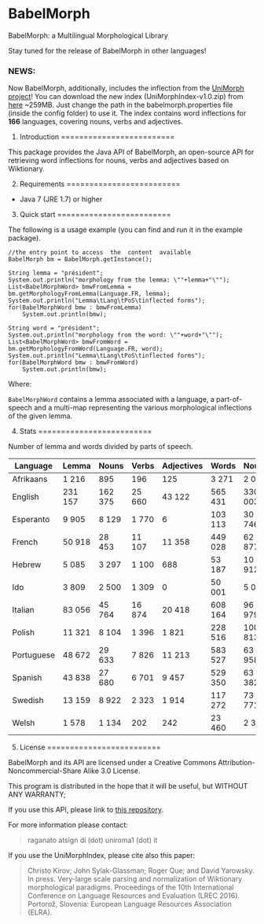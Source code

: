 # BabelMorph

BabelMorph: a Multilingual Morphological Library

Stay tuned for the release of BabelMorph in other languages! 

### NEWS:
Now BabelMorph, additionally, includes the inflection from the [UniMorph project](http://ckirov.github.io/UniMorph/)!
You can download the new index (UniMorphIndex-v1.0.zip) from [here](https://drive.google.com/file/d/0B-Ba2nFPJEUCMWE3bk9wbHBTTDQ/view?usp=sharing) ~259MB. 
Just change the path in the babelmorph.properties file (inside the config folder) to use it. The index contains word inflections for **166** languages, covering nouns, verbs and adjectives.  

1. Introduction
=========================

This package provides the Java API of BabelMorph, an open-source API for retrieving word inflections for nouns, verbs and adjectives based on Wiktionary.

2. Requirements
=========================

- Java 7 (JRE 1.7) or higher

3. Quick start
=========================

The following is a usage example (you can find and run it in the example package).

	//the entry point to access  the  content  available
	BabelMorph bm = BabelMorph.getInstance();
	
	String lemma = "président";
	System.out.println("morphology from the lemma: \""+lemma+"\"");
	List<BabelMorphWord> bmwFromLemma = bm.getMorphologyFromLemma(Language.FR, lemma);
	System.out.println("Lemma\tLang\tPoS\tinflected forms");
	for(BabelMorphWord bmw : bmwFromLemma)
		System.out.println(bmw);
		
	String word = "président";
	System.out.println("morphology from the word: \""+word+"\"");
	List<BabelMorphWord> bmwFromWord = bm.getMorphologyFromWord(Language.FR, word);
	System.out.println("Lemma\tLang\tPoS\tinflected forms");
	for(BabelMorphWord bmw : bmwFromWord)
		System.out.println(bmw);

Where:

`BabelMorphWord` contains a lemma associated with a language, a part-of-speech and a multi-map representing the various morphological inflections of the given lemma.

4. Stats 
=========================

Number of lemma and words divided by parts of speech.

| Language | Lemma | Nouns | Verbs | Adjectives | Words | Nouns | Verbs | Adjectives |
| -------  | ----- | ----- | ----- | ---------- | ----- | ----- | ----- | ---------- |
| Afrikaans | 1 216 | 895| 196  |125  | 3 271 |  2 049 | 768 | 454 |
| English | 231 157 | 162 375 | 25 660  |43 122| 565 431 | 330 003 | 104 951 | 130 477 |
| Esperanto | 9 905 |8 129 |  1 770 | 6 |103 113 | 30 746 | 72 343 | 24 |
| French | 50 918 |28 453 |  11 107 |11 358 |449 028 | 62 877 | 323 739 | 62 412 |
| Hebrew | 5 085 |3 297 |  1 100 | 688| 53 187 | 10 912 | 38 856 | 3 419 |
| Ido | 3 809 | 2 500|  1 309 |0|50 001 | 5 000 | 45 001 | 0 |
| Italian | 83 056 |45 764 | 16 874  |20 418 |608 164 | 96 979 | 441 620 | 69 565 |
| Polish | 11 321 |8 104 | 1 396  | 1 821| 228 516 | 100 813 | 68 632 | 59 071 |
| Portuguese | 48 672 | 29 633| 7 826  | 11 213| 583 527 | 63 958 | 477 799 | 41 770 | 
| Spanish | 43 838 |27 680 | 6 701  | 9 457| 529 350 | 63 382 | 431 023 | 34 945 |
| Swedish | 13 159 |8 922 | 2 323  | 1 914|117 272 | 73 771 | 25 852 | 17 649 |
| Welsh | 1 578 |1 134 | 202  | 242|23 460 | 2 375 | 20 076 | 1 009 |

5. License
=========================

BabelMorph and its API are licensed under a Creative Commons Attribution-Noncommercial-Share Alike 3.0 License. 

This program is distributed in the hope that it will be useful, but WITHOUT ANY WARRANTY;

If you use this API, please link to [this repository](https://github.com/raganato/BabelMorph). 

For more information please contact:

> raganato atsign di (dot) uniroma1 (dot) it


If you use the UniMorphIndex, please cite also this paper:

> Christo Kirov; John Sylak-Glassman; Roger Que; and David Yarowsky. In press. Very-large scale parsing and normalization of Wiktionary morphological paradigms. 
> Proceedings of the 10th International Conference on Language Resources and Evaluation (LREC 2016). Portorož, Slovenia: European Language Resources Association (ELRA). 